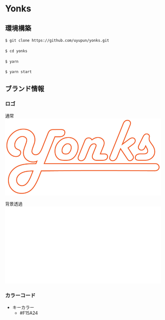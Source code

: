 # Yonks

## 環境構築

```bash
$ git clone https://github.com/uyupun/yonks.git

$ cd yonks

$ yarn

$ yarn start
```

## ブランド情報

### ロゴ

通常
![logo.png](assets/logo.png)

背景透過
![logo-toransparent.png](assets/logo-transparent.png)

### カラーコード

- キーカラー
  - #F15A24
